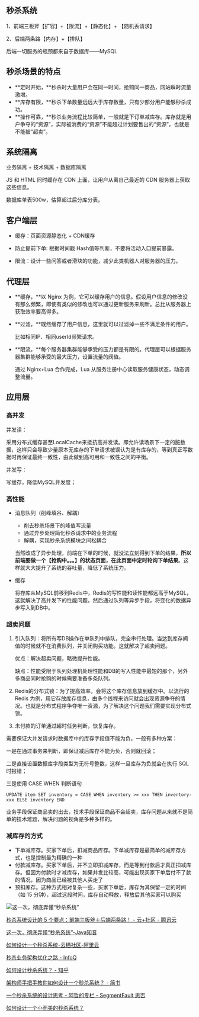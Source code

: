 ## 秒杀系统

1、前端三板斧【扩容】+【限流】+【静态化】+ 【随机丢请求】

2、后端两条路【内存】+【排队】

后端一切服务的瓶颈都来自于数据库——MySQL

## 秒杀场景的特点

- **定时开始，**秒杀时大量用户会在同一时间，抢购同一商品，网站瞬时流量激增。
- **库存有限，**秒杀下单数量远远大于库存数量，只有少部分用户能够秒杀成功。
- **操作可靠，**秒杀业务流程比较简单，一般就是下订单减库存。库存就是用户争夺的“资源”，实际被消费的“资源”不能超过计划要售出的“资源”，也就是不能被“超卖”。

## 系统隔离

业务隔离 + 技术隔离 + 数据库隔离

JS 和 HTML 同时缓存在 CDN 上面，让用户从离自己最近的 CDN 服务器上获取这些信息。

数据库单表500w，估算超过后分库分表。

## 客户端层

- 缓存：页面资源静态化 + CDN缓存

- 防止提前下单: 根据时间戳 Hash值等判断，不要将活动入口提前暴露。

- 限流：设计一些问答或者滑块的功能，减少此类机器人对服务器的压力。

## 代理层

- **缓存，**以 Nginx 为例，它可以缓存用户的信息。假设用户信息的修改没有那么频繁，即使有类似的修改也可以通过更新服务来刷新。总比从服务器上获取效率要高得多。

- **过滤，**既然缓存了用户信息，这里就可以过滤掉一些不满足条件的用户。

  比如相同IP、相同userId频繁请求。

- **限流，**每个服务器集群能够承受的压力都是有限的。代理层可以根据服务器集群能够承受的最大压力，设置流量的阀值。

  通过 Nginx+Lua 合作完成，Lua 从服务注册中心读取服务健康状态，动态调整流量。

## 应用层

### 高并发

并发读：

采用分布式缓存甚至LocalCache来抵抗高并发读。即允许读场景下一定的脏数据，这样只会导致少量原本无库存的下单请求被误认为是有库存的，等到真正写数据时再保证最终一致性，由此做到高可用和一致性之间的平衡。

并发写：

写缓存，降低MySQL并发度；

### 高性能

- 消息队列（削峰填谷、解耦）

  - 削去秒杀场景下的峰值写流量
  - 通过异步处理简化秒杀请求中的业务流程
  - 解耦，实现秒杀系统模块之间松耦合

  当然改成了异步处理，前端在下单的时候，就没法立刻得到下单的结果，**所以前端要做一个【抢购中。。。】的状态页面，在此页面中定时轮询下单结果**。这样就大大提升了系统的吞吐量，降低了系统压力。

- 缓存

  将存库从MySQL前移到Redis中，Redis的写性能和读性能都远高于MySQL，这就解决了高并发下的性能问题。然后通过队列等异步手段，将变化的数据异步写入到DB中。

### 超卖问题

1. 引入队列：将所有写DB操作在单队列中排队，完全串行处理。当达到库存阀值的时候就不在消费队列，并关闭购买功能。这就解决了超卖问题。

   优点：解决超卖问题，略微提升性能。

   缺点：性能受限于队列处理机处理性能和DB的写入性能中最短的那个，另外多商品同时抢购的时候需要准备多条队列。

2. Redis的分布式锁：为了提高效率，会将这个库存信息放到缓存中。以流行的 Redis 为例，用它存放库存信息，由多个线程来访问就会出现资源争夺的情况。也就是分布式程序争夺唯一资源，为了解决这个问题我们需要实现分布式锁。
3. 未付款的订单通过超时任务判断，恢复库存。

需要保证大并发请求时数据库中的库存字段值不能为负，一般有多种方案：

一是在通过事务来判断，即保证减后库存不能为负，否则就回滚；

二是直接设置数据库字段类型为无符号整数，这样一旦库存为负就会在执行 SQL 时报错；

三是使用 CASE WHEN 判断语句

```
UPDATE item SET inventory = CASE WHEN inventory >= xxx THEN inventory-xxx ELSE inventory END
```

业务手段保证商品卖的出去，技术手段保证商品不会超卖，库存问题从来就不是简单的技术难题，解决问题的视角是多种多样的。

### 减库存的方式

- 下单减库存。买家下单后，扣减商品库存。下单减库存是最简单的减库存方式，也是控制最为精确的一种
- 付款减库存。买家下单后，并不立即扣减库存，而是等到付款后才真正扣减库存。但因为付款时才减库存，如果并发比较高，可能出现买家下单后付不了款的情况，因为商品已经被其他人买走了
- 预扣库存。这种方式相对复杂一些，买家下单后，库存为其保留一定的时间（如 15 分钟），超过这段时间，库存自动释放，释放后其他买家可以购买

![这一次，彻底弄懂“秒杀系统”](https://www.javazhiyin.com/wp-content/uploads/2019/10/java4-1571741299.jpg)



[秒杀系统设计的 5 个要点：前端三板斧＋后端两条路！ \- 云\+社区 \- 腾讯云](https://cloud.tencent.com/developer/article/1142596)

[这一次，彻底弄懂“秒杀系统”\-Java知音](https://www.javazhiyin.com/46581.html)

[如何设计一个秒杀系统\-云栖社区\-阿里云](https://yq.aliyun.com/articles/618443)

[秒杀业务架构优化之路 \- InfoQ](https://www.infoq.cn/article/flash-deal-architecture-optimization/?spm=a2c4e.10696291.0.0.602919a4ugIkxF)

[如何设计秒杀系统？ \- 知乎](https://www.zhihu.com/question/54895548)

[架构师手把手教你如何设计一个秒杀系统？ \- 简书](https://www.jianshu.com/p/729f1f0f6e18)

[一个秒杀系统的设计思考 \- 阿哲的专栏 \- SegmentFault 思否](https://segmentfault.com/a/1190000020970562)

[如何设计一个小而美的秒杀系统？](https://www.ibm.com/developerworks/cn/web/wa-design-small-and-good-kill-system/index.html)

